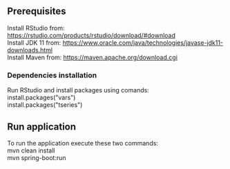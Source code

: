 ## Prerequisites

Install RStudio from: https://rstudio.com/products/rstudio/download/#download <br />
Install JDK 11 from: https://www.oracle.com/java/technologies/javase-jdk11-downloads.html <br />
Install Maven from: https://maven.apache.org/download.cgi <br />

### Dependencies installation

Run RStudio and install packages using comands: <br />
install.packages("vars") <br />
install.packages("tseries") <br />

## Run application

To run the application execute these two commands: <br />
mvn clean install <br />
mvn spring-boot:run

